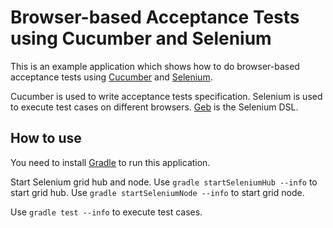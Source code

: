 Browser-based Acceptance Tests using Cucumber and Selenium
========================

This is an example application which shows how to do browser-based acceptance tests using [Cucumber](http://cukes.info/) and [Selenium](http://docs.seleniumhq.org/).

Cucumber is used to write acceptance tests specification. Selenium is used to execute test cases on different browsers. [Geb](http://www.gebish.org/) is the Selenium DSL.

How to use
----------------
You need to install [Gradle](http://gradle.org) to run this application.

Start Selenium grid hub and node. Use `gradle startSeleniumHub --info` to start grid hub. Use `gradle startSeleniumNode --info` to start grid node.

Use `gradle test --info` to execute test cases.



